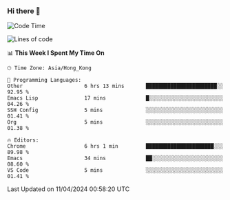 ### Hi there 👋

<!--
**nicehiro/nicehiro** is a ✨ _special_ ✨ repository because its `README.md` (this file) appears on your GitHub profile.

Here are some ideas to get you started:

- 🔭 I’m currently working on ...
- 🌱 I’m currently learning ...
- 👯 I’m looking to collaborate on ...
- 🤔 I’m looking for help with ...
- 💬 Ask me about ...
- 📫 How to reach me: ...
- 😄 Pronouns: ...
- ⚡ Fun fact: ...
-->

<!--START_SECTION:waka-->
![Code Time](http://img.shields.io/badge/Code%20Time-303%20hrs%2017%20mins-blue)

![Lines of code](https://img.shields.io/badge/From%20Hello%20World%20I%27ve%20Written-2.6%20million%20lines%20of%20code-blue)

📊 **This Week I Spent My Time On** 

```text
🕑︎ Time Zone: Asia/Hong_Kong

💬 Programming Languages: 
Other                    6 hrs 13 mins       ███████████████████████░░   92.95 % 
Emacs Lisp               17 mins             █░░░░░░░░░░░░░░░░░░░░░░░░   04.26 % 
SSH Config               5 mins              ░░░░░░░░░░░░░░░░░░░░░░░░░   01.41 % 
Org                      5 mins              ░░░░░░░░░░░░░░░░░░░░░░░░░   01.38 % 

🔥 Editors: 
Chrome                   6 hrs 1 min         ██████████████████████░░░   89.98 % 
Emacs                    34 mins             ██░░░░░░░░░░░░░░░░░░░░░░░   08.60 % 
VS Code                  5 mins              ░░░░░░░░░░░░░░░░░░░░░░░░░   01.41 % 
```


 Last Updated on 11/04/2024 00:58:20 UTC
<!--END_SECTION:waka-->
